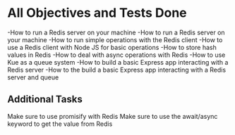 # All Objectives and Tests Done
-How to run a Redis server on your machine
-How to run a Redis server on your machine
-How to run simple operations with the Redis client
-How to use a Redis client with Node JS for basic operations
-How to store hash values in Redis
-How to deal with async operations with Redis
-How to use Kue as a queue system
-How to build a basic Express app interacting with a Redis server
-How to the build a basic Express app interacting with a Redis server and queue
## Additional Tasks
Make sure to use promisify with Redis
Make sure to use the await/async keyword to get the value from Redis